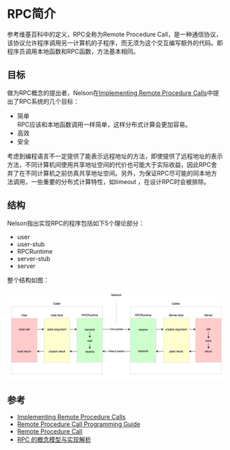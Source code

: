 # RPC简介

参考维基百科中的定义，RPC全称为Remote Procedure Call，是一种通信协议，该协议允许程序调用另一计算机的子程序，而无须为这个交互编写额外的代码。即程序员调用本地函数和RPC函数，方法基本相同。

## 目标
做为RPC概念的提出者，Nelson在[Implementing Remote Procedure Calls](http://birrell.org/andrew/papers/ImplementingRPC.pdf)中提出了RPC系统的几个目标：

- 简单   
  RPC应该和本地函数调用一样简单，这样分布式计算会更加容易。
- 高效   
- 安全

考虑到编程语言不一定提供了能表示远程地址的方法，即使提供了远程地址的表示方法，不同计算机间使用共享地址空间的代价也可能大于实际收益，因此RPC舍弃了在不同计算机之前仿真共享地址空间。另外，为保证RPC尽可能的同本地方法调用，一些重要的分布式计算特性，如timeout ，在设计RPC时会被排除。

## 结构

Nelson指出实现RPC的程序包括如下5个理论部分：

- user
- user-stub
- RPCRuntime
- server-stub
- server


整个结构如图：

![component](img/rpc/rpc-component.jpg)

## 参考
- [Implementing Remote Procedure Calls](http://birrell.org/andrew/papers/ImplementingRPC.pdf)
- [Remote Procedure Call Programming Guide](https://docs.freebsd.org/44doc/psd/23.rpc/paper.pdf)
- [Remote Procedure Call](https://christophermeiklejohn.com/pl/2016/04/12/rpc.html)
- [RPC 的概念模型与实现解析](http://mindwind.me/blog/2016/05/22/RPC-%E7%9A%84%E6%A6%82%E5%BF%B5%E6%A8%A1%E5%9E%8B%E4%B8%8E%E5%AE%9E%E7%8E%B0%E8%A7%A3%E6%9E%90.html)
